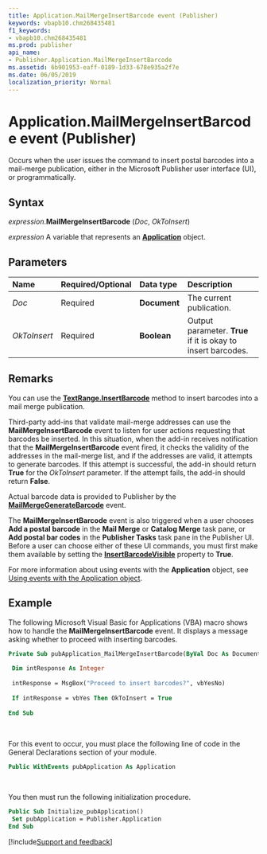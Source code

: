 ```yaml
---
title: Application.MailMergeInsertBarcode event (Publisher)
keywords: vbapb10.chm268435481
f1_keywords:
- vbapb10.chm268435481
ms.prod: publisher
api_name:
- Publisher.Application.MailMergeInsertBarcode
ms.assetid: 6b901953-eaff-0189-1d33-678e935a2f7e
ms.date: 06/05/2019
localization_priority: Normal
---
```



# Application.MailMergeInsertBarcode event (Publisher)

Occurs when the user issues the command to insert postal barcodes into a mail-merge publication, either in the Microsoft Publisher user interface (UI), or programmatically.


## Syntax

_expression_.**MailMergeInsertBarcode** (_Doc_, _OkToInsert_)

_expression_ A variable that represents an **[Application](Publisher.Application.md)** object.


## Parameters

|Name|Required/Optional|Data type|Description|
|:-----|:-----|:-----|:-----|
|_Doc_|Required| **Document**|The current publication.|
|_OkToInsert_|Required| **Boolean**|Output parameter. **True** if it is okay to insert barcodes.|

## Remarks

You can use the **[TextRange.InsertBarcode](Publisher.TextRange.InsertBarcode.md)** method to insert barcodes into a mail merge publication.

Third-party add-ins that validate mail-merge addresses can use the **MailMergeInsertBarcode** event to listen for user actions requesting that barcodes be inserted. In this situation, when the add-in receives notification that the **MailMergeInsertBarcode** event fired, it checks the validity of the addresses in the mail-merge list, and if the addresses are valid, it attempts to generate barcodes. If this attempt is successful, the add-in should return **True** for the _OkToInsert_ parameter. If the attempt fails, the add-in should return **False**.

Actual barcode data is provided to Publisher by the **[MailMergeGenerateBarcode](Publisher.Application.MailMergeGenerateBarcode.md)** event.

The **MailMergeInsertBarcode** event is also triggered when a user chooses **Add a postal barcode** in the **Mail Merge** or **Catalog Merge** task pane, or **Add postal bar codes** in the **Publisher Tasks** task pane in the Publisher UI. Before a user can choose either of these UI commands, you must first make them available by setting the **[InsertBarcodeVisible](Publisher.Application.InsertBarcodeVisible.md)** property to **True**. 

For more information about using events with the **Application** object, see [Using events with the Application object](../publisher/Concepts/using-events-with-the-application-object-publisher.md).


## Example

The following Microsoft Visual Basic for Applications (VBA) macro shows how to handle the **MailMergeInsertBarcode** event. It displays a message asking whether to proceed with inserting barcodes.

```vb
Private Sub pubApplication_MailMergeInsertBarcode(ByVal Doc As Document, OkToInsert As Boolean) 
 
 Dim intResponse As Integer 
 
 intResponse = MsgBox("Proceed to insert barcodes?", vbYesNo) 
 
 If intResponse = vbYes Then OkToInsert = True 
 
End Sub
```

<br/>

For this event to occur, you must place the following line of code in the General Declarations section of your module.

```vb
Public WithEvents pubApplication As Application
```

<br/>

You then must run the following initialization procedure.

```vb
Public Sub Initialize_pubApplication() 
 Set pubApplication = Publisher.Application 
End Sub
```



[!include[Support and feedback](~/includes/feedback-boilerplate.md)]